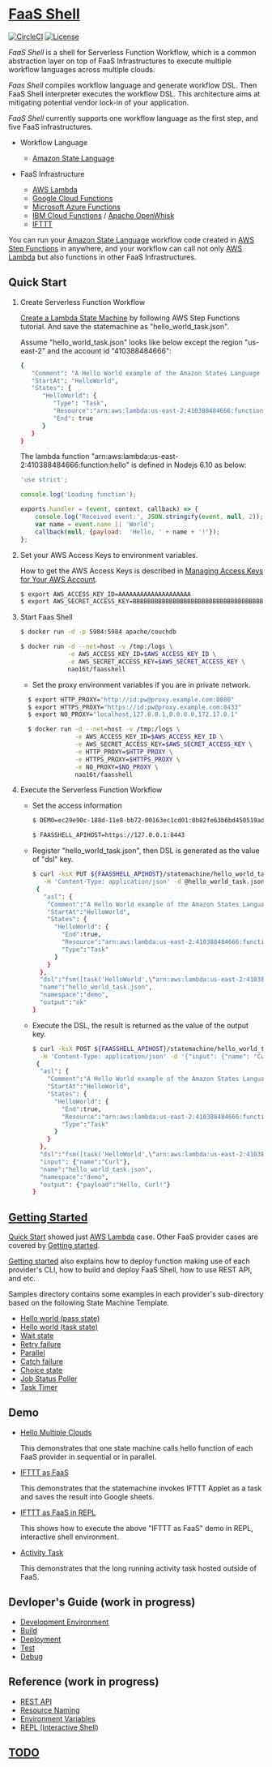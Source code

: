 # [FaaS Shell](https://naohirotamura.github.io/faasshell)

[![CircleCI](https://circleci.com/gh/NaohiroTamura/faasshell.svg?style=svg&circle-token=54edddbcc0d69eb03c0fd341258c80a6acec4088)](https://circleci.com/gh/NaohiroTamura/faasshell)
[![License](https://img.shields.io/badge/license-Apache--2.0-blue.svg)](http://www.apache.org/licenses/LICENSE-2.0)

*FaaS Shell* is a shell for Serverless Function Workflow, which is a
common abstraction layer on top of FaaS Infrastructures to execute
multiple workflow languages across multiple clouds.

*Faas Shell* compiles workflow language and generate workflow DSL.
Then FaaS Shell interpreter executes the workflow DSL.
This architecture aims at mitigating potential vendor lock-in of your
application.

*FaaS Shell* currently supports one workflow language as the first
step, and five FaaS infrastructures.

* Workflow Language
  * [Amazon State Language][1]
  
* FaaS Infrastructure
  * [AWS Lambda][2]
  * [Google Cloud Functions][3]
  * [Microsoft Azure Functions][4]
  * [IBM Cloud Functions][5] / [Apache OpenWhisk][6]
  * [IFTTT][7]

You can run your [Amazon State Language][1] workflow code created in
[AWS Step Functions][8] in anywhere, and your workflow can call not
only [AWS Lambda][1] but also functions in other FaaS Infrastructures.

[1]: https://states-language.net/spec.html "Amazon State Language"
[2]: https://aws.amazon.com/lambda/ "AWS Lambda"
[3]: https://cloud.google.com/functions/ "Google Cloud Functions"
[4]: https://azure.microsoft.com/en-us/services/functions/ "Microsoft Azure Functions"
[5]: https://www.ibm.com/cloud/functions "IBM Cloud Functions"
[6]: https://openwhisk.apache.org/ "Apache OpenWhisk"
[7]: https://ifttt.com/ "IFTTT"
[8]: https://aws.amazon.com/step-functions/ "AWS Step Functions"

## Quick Start

1. Create Serverless Function Workflow

    [Create a Lambda State Machine][8] by following AWS Step Functions tutorial.
    And save the statemachine as "hello_world_task.json".

    Assume "hello_world_task.json" looks like below except the region
    "us-east-2" and the account id "410388484666":

    ```sh
    {
       "Comment": "A Hello World example of the Amazon States Language using a Task state",
       "StartAt": "HelloWorld",
       "States": {
          "HelloWorld": {
             "Type": "Task",
             "Resource":"arn:aws:lambda:us-east-2:410388484666:function:hello",
             "End": true
          }
       }
    }
    ```

    The lambda function "arn:aws:lambda:us-east-2:410388484666:function:hello"
    is defined in Nodejs 6.10 as below:

    ```javascript
    'use strict';

    console.log('Loading function');

    exports.handler = (event, context, callback) => {
        console.log('Received event:', JSON.stringify(event, null, 2));
        var name = event.name || 'World';
        callback(null, {payload:  'Hello, ' + name + '!'});
    };
    ```

    [8]: https://docs.aws.amazon.com/step-functions/latest/dg/tutorial-creating-lambda-state-machine.html "Create a Lambda State Machine"

2. Set your AWS Access Keys to environment variables.

    How to get the AWS Access Keys is described in [Managing Access Keys for Your AWS Account][9].

    ```sh
    $ export AWS_ACCESS_KEY_ID=AAAAAAAAAAAAAAAAAAAA
    $ export AWS_SECRET_ACCESS_KEY=BBBBBBBBBBBBBBBBBBBBBBBBBBBBBBBBBBBBBBBB
    ```

    [9]: https://docs.aws.amazon.com/general/latest/gr/managing-aws-access-keys.html "Managing Access Keys for Your AWS Account"

3. Start Faas Shell

    ```sh
    $ docker run -d -p 5984:5984 apache/couchdb

    $ docker run -d --net=host -v /tmp:/logs \
                 -e AWS_ACCESS_KEY_ID=$AWS_ACCESS_KEY_ID \
                 -e AWS_SECRET_ACCESS_KEY=$AWS_SECRET_ACCESS_KEY \
                 nao16t/faasshell
    ```

    - Set the proxy environment variables if you are in private network.
    ```sh
      $ export HTTP_PROXY="http://id:pw@proxy.example.com:8080"
      $ export HTTPS_PROXY="https://id:pw@proxy.example.com:8433"
      $ export NO_PROXY="localhost,127.0.0.1,0.0.0.0,172.17.0.1"

      $ docker run -d --net=host -v /tmp:/logs \
                   -e AWS_ACCESS_KEY_ID=$AWS_ACCESS_KEY_ID \
                   -e AWS_SECRET_ACCESS_KEY=$AWS_SECRET_ACCESS_KEY \
                   -e HTTP_PROXY=$HTTP_PROXY \
                   -e HTTPS_PROXY=$HTTPS_PROXY \
                   -e NO_PROXY=$NO_PROXY \
                   nao16t/faasshell
      ```

4. Execute the Serverless Function Workflow

    - Set the access information
      ```sh
      $ DEMO=ec29e90c-188d-11e8-bb72-00163ec1cd01:0b82fe63b6bd450519ade02c3cb8f77ee581f25a810db28f3910e6cdd9d041bf

      $ FAASSHELL_APIHOST=https://127.0.0.1:8443
      ```

    - Register "hello_world_task.json", then DSL is generated as the
      value of "dsl" key.
      ```sh
      $ curl -ksX PUT ${FAASSHELL_APIHOST}/statemachine/hello_world_task.json \
         -H 'Content-Type: application/json' -d @hello_world_task.json -u $DEMO
       {
         "asl": {
          "Comment":"A Hello World example of the Amazon States Language using a Task state",
          "StartAt":"HelloWorld",
          "States": {
            "HelloWorld": {
              "End":true,
              "Resource":"arn:aws:lambda:us-east-2:410388484666:function:hello",
              "Type":"Task"
            }
          }
        },
        "dsl":"fsm([task('HelloWorld',\"arn:aws:lambda:us-east-2:410388484666:function:hello\",[])])",
        "name":"hello_world_task.json",
        "namespace":"demo",
        "output":"ok"
      }
      ```

    - Execute the DSL, the result is returned as the value of the output key.
      ```sh
      $ curl -ksX POST ${FAASSHELL_APIHOST}/statemachine/hello_world_task.json?blocking=true \
        -H 'Content-Type: application/json' -d '{"input": {"name": "Curl"}}' -u $DEMO
       {
        "asl": {
          "Comment":"A Hello World example of the Amazon States Language using a Task state",
          "StartAt":"HelloWorld",
          "States": {
            "HelloWorld": {
              "End":true,
              "Resource":"arn:aws:lambda:us-east-2:410388484666:function:hello",
              "Type":"Task"
            }
          }
        },
        "dsl":"fsm([task('HelloWorld',\"arn:aws:lambda:us-east-2:410388484666:function:hello\",[])])",
        "input": {"name":"Curl"},
        "name":"hello_world_task.json",
        "namespace":"demo",
        "output": {"payload":"Hello, Curl!"}
      }
      ```

## [Getting Started](samples/)

[Quick Start](#quick-start) showed just [AWS Lambda][2] case. Other FaaS
provider cases are covered by [Getting started](samples/).

[Getting started](samples/) also explains how to deploy function
making use of each provider's CLI, how to build and deploy FaaS Shell,
how to use REST API, and etc.

Samples directory contains some examples in each provider's
sub-directory based on the following State Machine Template.

- [Hello world (pass state)](samples/common/blueprints/hello_world.json)
- [Hello world (task state)](samples/common/blueprints/hello_world_task.json)
- [Wait state](samples/common/blueprints/wait_state.json)
- [Retry failure](samples/common/blueprints/retry_failure.json)
- [Parallel](samples/common/blueprints/parallel.json)
- [Catch failure](samples/common/blueprints/catch_failure.json)
- [Choice state](samples/common/blueprints/choice_state.json)
- [Job Status Poller](samples/common/blueprints/job_status_poller.json)
- [Task Timer](samples/common/blueprints/task_timer.json)

## Demo

* [Hello Multiple Clouds](samples/demo_hello_multiple_clouds.md)

  This demonstrates that one state machine calls hello function of each
  FaaS provider in sequential or in parallel.

* [IFTTT as FaaS](samples/demo_ifttt_as_faas.md)

  This demonstrates that the statemachine invokes IFTTT Applet as a task and saves the result into Google sheets.

* [IFTTT as FaaS in REPL](samples/demo_ifttt_as_faas_in_repl.md)

  This shows how to execute the above "IFTTT as FaaS" demo in REPL, interactive shell environment.

* [Activity Task](samples/demo_activity_task.md)

  This demonstrates that the long running activity task hosted outside of FaaS.

## Devloper's Guide (work in progress)

* [Development Environment](docs/development_environment.md)
* [Build](docs/build.md)
* [Deployment](docs/deployment.md)
* [Test](docs/test.md)
* [Debug](docs/debug.md)

## Reference (work in progress)

* [REST API](http://editor.swagger.io/?url=https://raw.githubusercontent.com/NaohiroTamura/faasshell/master/docs/faasshell_swagger.yaml)
* [Resource Naming](docs/resource_naming.md)
* [Environment Variables](docs/environment_variables.md)
* [REPL (Interactive Shell)](docs/repl.md)

## [TODO](TODO.md)
